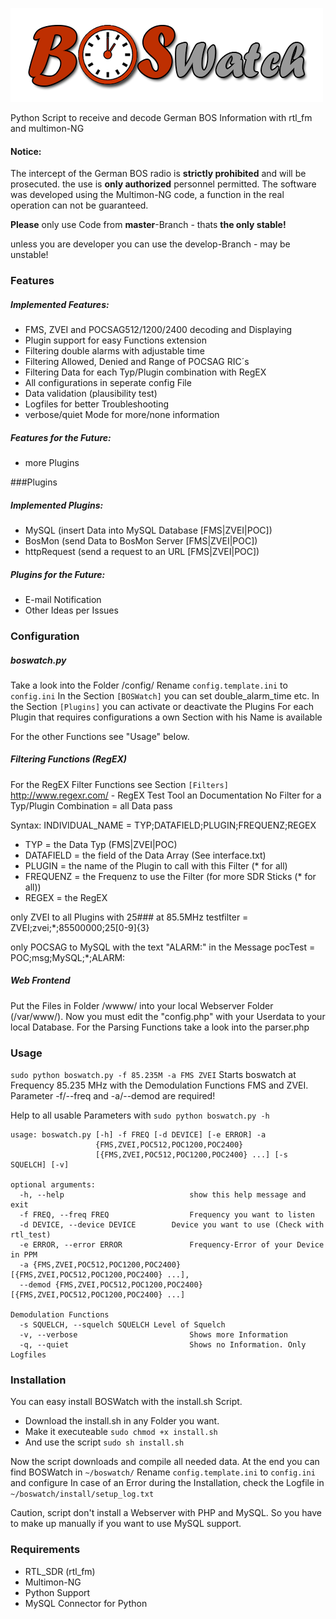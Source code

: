 ![# BOSWatch](/www/gfx/logo.png)

Python Script to receive and decode German BOS Information with rtl_fm and multimon-NG

#### Notice:
The intercept of the German BOS radio is **strictly prohibited** and will be prosecuted. the use is **only authorized** personnel permitted.
The software was developed using the Multimon-NG code, a function in the real operation can not be guaranteed.


**Please** only use Code from **master**-Branch - thats **the only stable!**

unless you are developer you can use the develop-Branch - may be unstable!

### Features
##### Implemented Features:
- FMS, ZVEI and POCSAG512/1200/2400 decoding and Displaying
- Plugin support for easy Functions extension
- Filtering double alarms with adjustable time
- Filtering Allowed, Denied and Range of POCSAG RIC´s
- Filtering Data for each Typ/Plugin combination with RegEX
- All configurations in seperate config File
- Data validation (plausibility test)
- Logfiles for better Troubleshooting
- verbose/quiet Mode for more/none information

##### Features for the Future:
- more Plugins


###Plugins
##### Implemented Plugins:
- MySQL (insert Data into MySQL Database [FMS|ZVEI|POC])
- BosMon (send Data to BosMon Server [FMS|ZVEI|POC])
- httpRequest (send a request to an URL [FMS|ZVEI|POC])

##### Plugins for the Future:
- E-mail Notification
- Other Ideas per Issues


### Configuration
##### boswatch.py
Take a look into the Folder /config/
Rename `config.template.ini` to `config.ini`
In the Section `[BOSWatch]` you can set double_alarm_time etc.
In the Section `[Plugins]` you can activate or deactivate the Plugins
For each Plugin that requires configurations a own Section with his Name is available

For the other Functions see "Usage" below.

##### Filtering Functions (RegEX)
For the RegEX Filter Functions see Section `[Filters]`
http://www.regexr.com/ - RegEX Test Tool an Documentation
No Filter for a Typ/Plugin Combination = all Data pass

Syntax: INDIVIDUAL_NAME = TYP;DATAFIELD;PLUGIN;FREQUENZ;REGEX
- TYP				= the Data Typ (FMS|ZVEI|POC)
- DATAFIELD	= the field of the Data Array (See interface.txt)
- PLUGIN			= the name of the Plugin to call with this Filter (* for all)
- FREQUENZ		= the Frequenz to use the Filter (for more SDR Sticks (* for all))
- REGEX			= the RegEX

only ZVEI to all Plugins with 25### at 85.5MHz
testfilter = ZVEI;zvei;*;85500000;25[0-9]{3}

only POCSAG to MySQL with the text "ALARM:" in the Message
pocTest = POC;msg;MySQL;*;ALARM:

##### Web Frontend
Put the Files in Folder /wwww/ into your local Webserver Folder (/var/www/).
Now you must edit the "config.php" with your Userdata to your local Database.
For the Parsing Functions take a look into the parser.php 


### Usage
`sudo python boswatch.py -f 85.235M -a FMS ZVEI`
Starts boswatch at Frequency 85.235 MHz with the Demodulation Functions FMS and ZVEI.
Parameter -f/--freq and -a/--demod are required!

Help to all usable Parameters with `sudo python boswatch.py -h`

```
usage: boswatch.py [-h] -f FREQ [-d DEVICE] [-e ERROR] -a
                   {FMS,ZVEI,POC512,POC1200,POC2400}
                   [{FMS,ZVEI,POC512,POC1200,POC2400} ...] [-s SQUELCH] [-v]

optional arguments:
  -h, --help            				show this help message and exit
  -f FREQ, --freq FREQ  				Frequency you want to listen
  -d DEVICE, --device DEVICE		Device you want to use (Check with rtl_test)
  -e ERROR, --error ERROR				Frequency-Error of your Device in PPM
  -a {FMS,ZVEI,POC512,POC1200,POC2400} [{FMS,ZVEI,POC512,POC1200,POC2400} ...],
  --demod {FMS,ZVEI,POC512,POC1200,POC2400} [{FMS,ZVEI,POC512,POC1200,POC2400} ...]
																Demodulation Functions
  -s SQUELCH, --squelch SQUELCH	Level of Squelch
  -v, --verbose         				Shows more Information
  -q, --quiet           				Shows no Information. Only Logfiles
```


### Installation
You can easy install BOSWatch with the install.sh Script.
- Download the install.sh in any Folder you want.
- Make it executeable `sudo chmod +x install.sh`
- And use the script  `sudo sh install.sh`

Now the script downloads and compile all needed data.
At the end you can find BOSWatch in `~/boswatch/`
Rename `config.template.ini` to `config.ini` and configure
In case of an Error during the Installation, check the Logfile in `~/boswatch/install/setup_log.txt`

Caution, script don't install a Webserver with PHP and MySQL.
So you have to make up manually if you want to use MySQL support.


### Requirements
- RTL_SDR (rtl_fm)
- Multimon-NG
- Python Support
- MySQL Connector for Python
